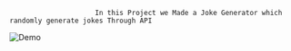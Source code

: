                          In this Project we Made a Joke Generator which randomly generate jokes Through API
![Demo](https://github.com/Dipeshgehlot69/Joke-Generator/assets/128991454/b5d5eeed-4c20-4eaf-9769-85ec3b8ec9f8)
